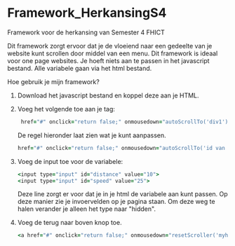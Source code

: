 # Framework_HerkansingS4
Framework voor de herkansing van Semester 4 FHICT

Dit framework zorgt ervoor dat je de vloeiend naar een gedeelte van je website kunt scrollen door middel van een menu. Dit framework is ideaal voor one page websites. Je hoeft niets aan te passen in het javascript bestand. Alle variabele gaan via het html bestand. 


Hoe gebruik je mijn framework?
1. Download het javascript bestand en koppel deze aan je HTML.

2. Voeg het volgende toe aan je <a> tag: 
   ```ruby
    href="#" onclick="return false;" onmousedown="autoScrollTo('div1');"
    ```
    De regel hieronder laat zien wat je kunt aanpassen.
    ```ruby
    href="#" onclick="return false;" onmousedown="autoScrollTo('id van de div waar je heen wilt scrollen');"
    ```

3. Voeg de input toe voor de variabele:
    ```ruby
   <input type="input" id="distance" value="10">
   <input type="input" id="speed" value="25">
   ```
   Deze line zorgt er voor dat je in je html de variabele aan kunt passen. Op deze manier zie je invoervelden op je 
   pagina staan. Om deze 
   weg te halen verander je alleen het type naar "hidden". 

4. Voeg de terug naar boven knop toe.
     ```ruby
    <a href="#" onclick="return false;" onmousedown="resetScroller('myheading');"> Go Back To Top</a>
     ```
